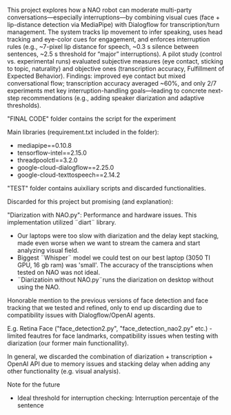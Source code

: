 This project explores how a NAO robot can moderate multi-party conversations—especially interruptions—by combining visual cues (face + lip-distance detection via MediaPipe) with Dialogflow for transcription/turn management. The system tracks lip movement to infer speaking, uses head tracking and eye-color cues for engagement, and enforces interruption rules (e.g., ~7-pixel lip distance for speech, ~0.3 s silence between sentences, ~2.5 s threshold for “major” interruptions). A pilot study (control vs. experimental runs) evaluated subjective measures (eye contact, sticking to topic, naturality) and objective ones (transcription accuracy, Fulfillment of Expected Behavior). Findings: improved eye contact but mixed conversational flow; transcription accuracy averaged ~60%, and only 2/7 experiments met key interruption-handling goals—leading to concrete next-step recommendations (e.g., adding speaker diarization and adaptive thresholds).

"FINAL CODE" folder contains the script for the experiment

Main libraries (requirement.txt included in the folder):
 - mediapipe==0.10.8
 - tensorflow-intel==2.15.0
 - threadpoolctl==3.2.0
 - google-cloud-dialogflow==2.25.0
 - google-cloud-texttospeech==2.14.2


"TEST" folder contains auixiliary scripts and discarded functionalities.

Discarded for this project but promising (and explanation):

  "Diarization with NAO.py": Performance and hardware issues. This implementation utilized ¨diart¨ library.
   - Our laptops were too slow with diarization and the delay kept stacking, made even worse when we want to stream the camera and start analyzing visual field.
   - Biggest ¨Whisper¨ model we could test on our best laptop (3050 TI GPU, 16 gb ram) was 'small'. The accuracy of the transciptions when tested on NAO was not ideal.
   - ¨Diarizatioin without NAO.py¨runs the diarization on desktop without using the NAO. 

Honorable mention to the previous versions of face detection and face tracking that we tested and refined, only to end up discarding due to compatibility issues with Dialogflow/OpenAI agents.

E.g. Retina Face ("face_detection2.py", "face_detection_nao2.py" etc.) - limited feautres for face landmarks, compatibility issues when testing with diarization (our former main functionallity).

In general, we discarded the combination of diarization + transcription + OpenAI API due to memory issues and stacking delay when adding any other functionality (e.g. visual analysis). 

Note for the future
- Ideal threshold for interruption checking: Interruption percentaje of the sentence
